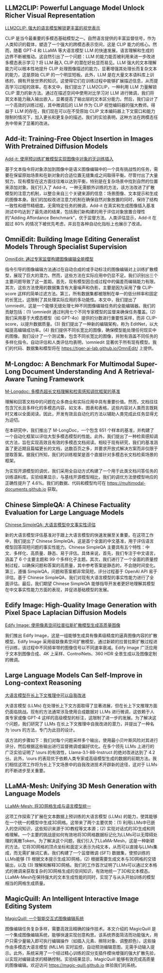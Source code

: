 ## LLM2CLIP: Powerful Language Model Unlock Richer Visual Representation
[LLM2CLIP: 强大的语言模型解锁更丰富的视觉表示](https://arxiv.org/abs/2411.04997)

CLIP 是当今最重要的多模态基础模型之一。自然语言提供的丰富监督信号，作为人类知识的载体，塑造了一个强大的跨模态表示空间，这是 CLIP 能力的核心。然而，随着 GPT-4 和 LLaMA 等大语言模型 LLM 的快速发展，语言理解和生成的边界不断被推动。这自然引出了一个问题：LLM 的能力能否被利用来进一步改进多模态表示学习？将 LLM 融入 CLIP 的潜在好处显而易见。LLM 强大的文本理解能力可以根本性地提升 CLIP 处理图像描述的能力，显著增强其处理长而复杂文本的能力，这是原始 CLIP 的一个明显短板。此外，LLM 是在大量文本语料库上训练的，拥有开放世界的知识。这使得它们在训练过程中能够扩展描述信息，从而提高学习过程的效率。在本文中，我们提出了 LLM2CLIP，一种利用 LLM 力量解锁 CLIP 潜力的新方法。通过在描述空间中使用对比学习对 LLM 进行微调，我们将其文本能力融入输出嵌入，显著提高了输出层的文本区分能力。然后，我们设计了一个高效的训练过程，其中微调后的 LLM 作为 CLIP 视觉编码器的强大教师。得益于 LLM 的存在，我们现在可以在不受原始 CLIP 文本编码器上下文窗口和能力限制的情况下，加入更长和更复杂的描述。我们的实验表明，这种方法在跨模态任务中带来了显著的改进。

## Add-it: Training-Free Object Insertion in Images With Pretrained Diffusion Models
[Add-it: 使用预训练扩散模型实现图像中对象的无训练插入](https://arxiv.org/abs/2411.07232)

基于文本指令将对象添加到图像中是语义图像编辑中的一个具有挑战性的任务，需要在保留原始场景和在新对象的合适位置无缝集成之间取得平衡。尽管付出了大量努力，现有模型在这方面往往难以达到平衡，特别是在复杂场景中找到自然的位置来添加对象。我们引入了 Add-it，一种无需额外训练的方法，该方法改进了扩散模型的注意力机制，以整合来自三个关键来源的信息：场景图像、文本提示和生成的图像本身。我们的加权改进注意力机制在确保自然对象放置的同时，保持了结构一致性和细节精细度。无需特定任务的微调，Add-it 在真实和生成图像插入基准测试中均达到了最先进的结果，包括我们新构建的用于评估对象放置合理性的“Adding Affordance Benchmark”，优于监督方法。人类评估显示，Add-it 在超过 80% 的情况下被优先考虑，并且在各种自动化指标上也展示了改进。

## OmniEdit: Building Image Editing Generalist Models Through Specialist Supervision
[OmniEdit: 通过专家监督构建图像编辑全能模型](https://arxiv.org/abs/2411.07199)

指令引导的图像编辑方法通过在自动合成的或手动标注的图像编辑对上训练扩散模型，展现了巨大的潜力。然而，这些方法在实际应用中仍显不足。我们识别出三个主要问题导致了这一差距。首先，现有模型因合成过程中的偏差而编辑能力有限。其次，这些方法使用的数据集含有大量噪声和伪影，主要是因为采用了像 CLIP-score 这样的简单过滤方法。第三，所有数据集都被限制在单一的低分辨率和固定的长宽比，这限制了其处理实际应用的多功能性。本文中，我们提出了 \omniedit，这是一个能够无缝处理七种不同图像编辑任务的全能编辑器。我们的贡献包括：(1) \omniedit 通过利用七个不同专家模型的监督来确保任务覆盖。(2) 我们采用基于大模态模型（如 GPT-4o）提供的分数进行重要性采样，而非 CLIP-score，以提升数据质量。(3) 我们提出了一种新的编辑架构，称为 EditNet，以大幅提高编辑成功率。(4) 我们提供不同长宽比的图像，确保模型能处理任何现实中的图像。我们设计了一个测试集，包含不同长宽比的图像，并附有涵盖不同任务的多样化指令。自动评估和人类评估均表明，\omniedit 显著优于所有现有模型。我们的代码、数据集和模型将在 https://tiger-ai-lab.github.io/OmniEdit/ 上提供。

## M-Longdoc: A Benchmark For Multimodal Super-Long Document Understanding And A Retrieval-Aware Tuning Framework
[M-Longdoc: 多模态超长文档理解和检索感知调优框架的基准](https://arxiv.org/abs/2411.06176)

理解和回答文档中的问题在众多商业和实际应用中具有重要价值。然而，文档往往包含冗长且多样化的多模态内容，如文本、图表和表格，这些内容对人类而言既耗时又难以全面阅读。因此，开发有效且自动化的方法以辅助人类完成此任务显得尤为迫切。

在本研究中，我们推出了 M-LongDoc，一个包含 851 个样本的基准，并构建了一个自动化框架以评估大型多模态模型的性能。此外，我们提出了一种检索感知调优方法，旨在实现高效且有效的多模态文档阅读。相较于现有研究，我们的基准涵盖了更近期且篇幅更长的文档，达数百页之多，并要求开放式解决方案而非仅限于提取答案。据我们所知，我们的训练框架是首个直接针对多模态长文档检索场景的框架。

为实现开源模型的调优，我们采用全自动方式构建了一个用于此类文档问答任务的训练语料库。实验结果显示，与基线开源模型相比，我们的调优方法使模型响应的正确性提升了 4.6%。我们的数据、代码和模型均可在 https://multimodal-documents.github.io 获取。

## Chinese SimpleQA: A Chinese Factuality Evaluation for Large Language Models
[Chinese SimpleQA: 大语言模型中文事实性评估](https://arxiv.org/abs/2411.07140)

新的大语言模型评估基准对于跟上大语言模型的快速发展至关重要。在这项工作中，我们提出了 Chinese SimpleQA，这是首个全面的中文基准，用于评估语言模型回答简短问题的事实性能力。Chinese SimpleQA 主要具有五个特性：中文、多样化、高质量、静态、易于评估。具体来说，首先，我们专注于中文语言，涵盖了 6 个主要主题和 99 个多样化子主题。其次，我们进行了一个全面的质量控制过程，以确保问题和答案的高质量，其中参考答案是静态的，不会随时间变化。第三，遵循 SimpleQA，问题和答案都非常简短，评分过程基于 OpenAI API 易于评估。基于 Chinese SimpleQA，我们对现有大语言模型的事实性能力进行了全面评估。最后，我们期望 Chinese SimpleQA 能够指导开发者更好地理解其模型在中文事实性能力方面的表现，并促进基础模型的发展。

## Edify Image: High-Quality Image Generation with Pixel Space Laplacian Diffusion Models
[Edify Image: 使用像素空间拉普拉斯扩散模型生成高质量图像](https://arxiv.org/abs/2411.07126)

我们推出 Edify Image，这是一组能够生成具有像素级精度的逼真图像内容的扩散模型。Edify Image 采用级联像素空间扩散模型，通过新颖的拉普拉斯扩散过程进行训练，该过程中不同频率带的图像信号以不同速率衰减。Edify Image 广泛应用于文本到图像合成、4K 上采样、ControlNets、360 HDR 全景生成以及图像定制的微调。

## Large Language Models Can Self-Improve in Long-context Reasoning
[大语言模型在长上下文推理中可以自我改进](https://arxiv.org/abs/2411.08147)

大语言模型 (LLMs) 在处理长上下文方面取得了显著进展，但在长上下文推理方面仍面临挑战。现有的方法通常涉及使用合成数据对 LLMs 进行微调，这依赖于人类专家或像 GPT-4 这样的高级模型的标注，这限制了进一步的发展。为了解决这个问题，我们研究了 LLMs 在长上下文推理中自我改进的潜力，并提出了一种名为 \ours 的方法，专门为此目的设计。

该方法的步骤如下：我们对每个问题采样多个输出，使用最小贝叶斯风险对其进行评分，然后根据这些输出进行监督微调或偏好优化。在多个领先 LLMs 上进行的广泛实验证明了 \ours 的有效性，Llama-3.1-8B-Instruct 的绝对改进达到了 4.2 分。此外，\ours 的表现优于依赖人类专家或高级模型生成的数据的前期方法。我们相信这项工作将为长上下文场景中的自我改进技术开辟新的途径，这对于 LLMs 的不断进步至关重要。

## LLaMA-Mesh: Unifying 3D Mesh Generation with Language Models
[LLaMA-Mesh: 将3D网格生成与语言模型统一](https://arxiv.org/abs/2411.09595)

这项工作探索了扩展在文本数据上预训练的大语言模型 (LLMs) 的能力，使其能够在一个统一的模型中生成3D网格。这带来了两个主要优势：(1) 利用LLMs中已嵌入的空间知识，这些知识来源于3D教程等文本源；(2) 实现对话式的3D生成和网格理解。一个主要的挑战是如何有效地将3D网格数据标记化为LLMs可以无障碍处理的离散Token。为了解决这个问题，我们引入了LLaMA-Mesh，这是一种新颖的方法，它将3D网格的顶点坐标和面定义表示为纯文本，从而可以直接与LLMs集成，而无需扩展词汇表。我们构建了一个监督微调 (SFT) 数据集，使预训练的LLMs能够 (1) 根据文本提示生成3D网格，(2) 根据需要生成文本与3D网格的交错输出，以及 (3) 理解和解释3D网格。我们的工作首次证明了LLMs可以通过文本格式的微调来获取复杂的3D网格生成的空间知识，有效地统一了3D和文本模态。LLaMA-Mesh在保持强大的文本生成性能的同时，实现了与从头开始训练的模型相当的网格生成质量。

## MagicQuill: An Intelligent Interactive Image Editing System
[MagicQuill: 一个智能交互式图像编辑系统](https://arxiv.org/abs/2411.09703)

图像编辑任务复杂多样，需要高效且精确的操作技术。本文介绍的 MagicQuill 是一个集成图像编辑系统，能够快速实现创意构思。该系统界面简洁而功能强大，用户只需少量输入即可执行编辑操作（如插入元素、擦除对象、调整颜色）。这些操作由多模态大语言模型 (MLLM) 实时监控，自动预测编辑意图，无需手动输入提示。此外，系统采用了一个经过精心训练的双分支插件模块增强的强大扩散先验，以实现对编辑请求的精确控制。实验结果显示，MagicQuill 能够有效完成高质量的图像编辑。欢迎访问 https://magic-quill.github.io 体验我们的系统。

